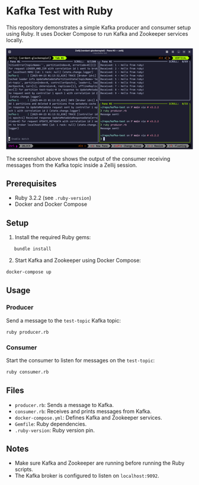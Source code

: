 # Kafka Test with Ruby

This repository demonstrates a simple Kafka producer and consumer setup using Ruby. It uses Docker Compose to run Kafka and Zookeeper services locally.

![Screenshot](public/screenshot.png)

The screenshot above shows the output of the consumer receiving messages from the Kafka topic inside a Zellij session.

## Prerequisites

- Ruby 3.2.2 (see `.ruby-version`)
- Docker and Docker Compose

## Setup

1. Install the required Ruby gems:

```sh
   bundle install
```

2. Start Kafka and Zookeeper using Docker Compose:

```sh
docker-compose up
```

## Usage

### Producer

Send a message to the `test-topic` Kafka topic:

```sh
ruby producer.rb
```

### Consumer

Start the consumer to listen for messages on the `test-topic`:

```sh
ruby consumer.rb
```

## Files

- `producer.rb`: Sends a message to Kafka.
- `consumer.rb`: Receives and prints messages from Kafka.
- `docker-compose.yml`: Defines Kafka and Zookeeper services.
- `Gemfile`: Ruby dependencies.
- `.ruby-version`: Ruby version pin.

## Notes

- Make sure Kafka and Zookeeper are running before running the Ruby scripts.
- The Kafka broker is configured to listen on `localhost:9092`.
